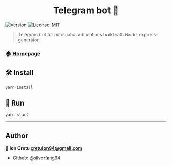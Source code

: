 <h1 align="center">Telegram bot 🤖</h1>
<p>
  <img alt="Version" src="https://img.shields.io/badge/version-0.1.0-blue.svg?cacheSeconds=2592000" />
  <a href="#" target="_blank">
    <img alt="License: MIT" src="https://img.shields.io/badge/License-MIT-yellow.svg" />
  </a>
</p>

> Telegram bot for automatic publications build with Node, express-generator

### 🏠 [Homepage](https://github.com/silverfang94/node-experiments/telegram-bot)

## 🛠️ Install

```sh
yarn install
```

## 🚗 Run

```sh
yarn start
```

---

## Author

👨 **Ion Cretu <cretuion94@gmail.com>**

- Github: [@silverfang94](https://github.com/silverfang94)
